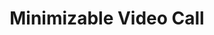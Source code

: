 ---
  id: "80"
  fieldLayoutId: "89"
  uid: "88959ca0-d4cc-4caa-bd9c-eeb2712ec248"
  enabled: "1"
  archived: "0"
  dateCreated: "2017-09-30 21:02:24"
  dateUpdated: "2019-01-28 02:47:18"
  siteSettingsId: "80"
  slug: "minimizable-video-call"
  siteId: "1"
  uri: "patterns/ios/entry/minimizable-video-call"
  enabledForSite: "1"
  sectionId: "2"
  typeId: "2"
  authorId: "1"
  postdateCreated: "2017-09-30 20:41:00"
  expirydateCreated: null
  contentId: "80"
  title: "Minimizable Video Call"
  field_allColorsComputed: null
  field_allColorsComputedIllustration: null
  field_allColorsComputedThumbnail: null
  field_appDescription: null
  field_appDescriptionSentiment: null
  field_audio: "0"
  field_authorFaq: null
  field_bgThumbPosition: "left top"
  field_body: null
  field_captureSize: null
  field_categoriesRaw: "visibility,\nmultitasking"
  field_categoryInPlainText: null
  field_coldThumbTransform: null
  field_colorPalette: null
  field_contributorName: null
  field_contributorUrl: null
  field_coverColor: null
  field_dominantColor: null
  field_externalContributor: "0"
  field_fetchWebsiteData: null
  field_fullName: null
  field_gfycatSource: "SomberSatisfiedCardinal"
  field_gif: "1"
  field_gumletUrl: null
  field_gumletUrlNoPreParse: null
  field_howHelps: "<p><strong>Multitasking. </strong></p>\n<p>This solution allows users to perform different actions like retrieving information from a chat or continue other conversations without hanging up. </p>\n<p>This solution also favors visibility since the floating bubble will still show the live-video coming from the call.</p>"
  field_howWorks: "<p>Users who place a video call through WhatsApp will see a fully maximized view of the front camera. The user can swipe away the view to minimize it into a bubble that floats over the general app user interface chrome. </p>\n<p>The user can now interact with the existing chat view, navigate back, open other conversation and perform in-app actions that are not necessarily related to the current call. A user can also move the bubble around by swiping it through the screen. This allows you to view elements of the user interface that could potentially get blocked by the floating call bubble.</p>\n<p>This solution is also common in other Facebook apps like Facebook Messenger. </p>\n<p>It also shares a lot of characteristics with Android's built-in Floating Widget functionality. This Android feature allows apps to float views and buttons over the general UI chrome of the phone, so <strong>users can multitask or perform cross-interactions</strong> like taking a screenshot or recording a screen.</p>"
  field_iconColors: null
  field_iconComputedColors: null
  field_illustrationSource: null
  field_imagePathRaw: ""
  field_imageTextOcr: null
  field_depthArticleBody: null
  field_lpSentimentScore: null
  field_lpUrl: null
  field_mediaEmbed: null
  field_mobileId: null
  field_mobileShotSrc: null
  field_newsObject: null
  field_pageFetchJsonString: null
  field_patternSrc: "WhatsApp"
  field_platformRaw: "iOS"
  field_qualityDescription: null
  field_rawResponse: null
  field_readingDuration: null
  field_readingDurationSeconds: null
  field_readingEaseLevel: null
  field_readingEaseScore: null
  field_references: null
  field_screenshotColors: null
  field_screenshotComputedColors: null
  field_sourceFromArchive: null
  field_strategyDescription: null
  field_thumbColors: null
  field_thumbVideoUrl: "lnlrf"
  field_webDescription: null
  field_webTitle: null
  field_what: "<p>This is an interaction that allows Whatsapp users to minimize a video call so they can keep interacting with other app functionalities like the chat itself.</p>"
  root: null
  lft: null
  rgt: null
  level: null
  structureId: null
  layout: layouts/post.njk
---